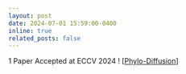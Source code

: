 ```yaml
---
layout: post
date: 2024-07-01 15:59:00-0400
inline: true
related_posts: false
---
```


1 Paper Accepted at ECCV 2024 ! [[Phylo-Diffusion](https://imageomics.github.io/phylo-diffusion/)]
